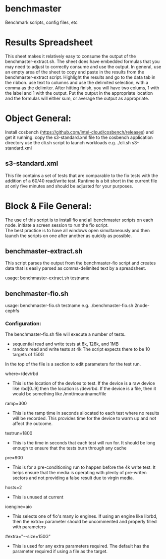# benchmaster
Benchmark scripts, config files, etc

# Results Spreadsheet
This sheet makes it relatively easy to consume the output of the benchmaster-extract.sh.  The sheet does have embedded formulas that you may need to adjust to correctly consume and use the output.
In general, use an empty area of the sheet to copy and paste in the results from the benchmaster-extract script.  Highlight the results and go to the data tab in the ribbon.  use text to columns and use the delimited selection, with a comma as the delimiter.  After hitting finish, you will have two colums, 1 with the label and 1 with the output.  Put the output in the appropriate location and the formulas will either sum, or average the output as appropriate.

# Object General:
 Install cosbench (https://github.com/intel-cloud/cosbench/releases) and get it running.
 copy the s3-standard.xml file to the cosbench application directory
 use the cli.sh script to launch workloads
 e.g. ./cli.sh s3-standard.xml
 
 ## s3-standard.xml
 This file contains a set of tests that are comparable to the fio tests with the addition of a 60/40 read/write test.  Runtime is a bit short in the current file at only five minutes and should be adjusted for your purposes.
 
# Block & File General:
 The use of this script is to install fio and all benchmaster scripts on each node.
 initiate a screen session to run the fio script.  
 The best practice is to have all windows open simultaneously and then launch the 
 scripts on one after another as quickly as possible.

## benchmaster-extract.sh
This script parses the output from the benchmaster-fio script and creates data that is easily 
parsed as comma-delimited text by a spreadsheet.

usage:
 benchmaster-extract.sh testname
 
## benchmaster-fio.sh 
usage: 
 benchmaster-fio.sh testname
 e.g. ./benchmaster-fio.sh 2node-cephfs


### Configuration:

The benchmaster-fio.sh file will execute a number of tests.
 - sequential read and write tests at 8k, 128k, and 1MB
 - random read and write tests at 4k
 The script expects there to be 10 targets of 150G
 
 In the top of the file is a section to edit parameters for the test run.
 
 where=/dev/rbd
  - This is the location of the devices to test.  If the device is a raw device like rbd[0..9] then the location is /dev/rbd.   If the device is a file, then it would be something like /mnt/mountname/file
  
 ramp=300
  - This is the ramp time in seconds allocated to each test where no results will be recorded.  This provides time for the device to warm up and not affect the outcome.
  
 testrun=1800
  - This is the time in seconds that each test will run for.  It should be long enough to ensure that the tests burn through any cache
  
  
 pre=900
  - This is for a pre-conditioning run to happen before the 4k write test.  It helps ensure that the media is operating with plenty of pre-writen sectors and not providing a false result
  due to virgin media.
  
 hosts=2
  - This is unused at current
  
 ioengine=aio
  - This selects one of fio's many io engines.  If using an engine like librbd, then the extra= parameter should be 
  uncommented and properly filled with parameters
  
 #extra="--size=150G"
  - This is used for any extra parameters required.  The default has the parameter required if using a file as the target.
